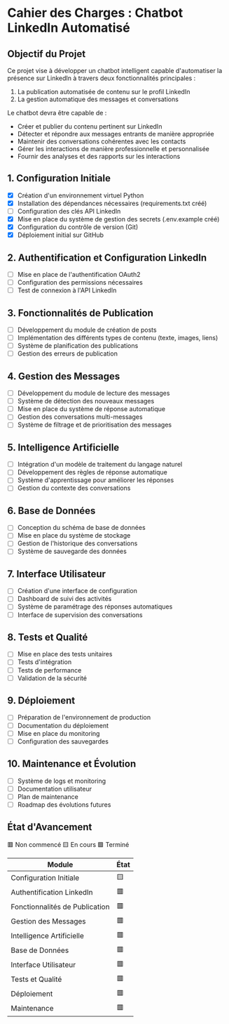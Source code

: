 # Cahier des Charges : Chatbot LinkedIn Automatisé

## Objectif du Projet
Ce projet vise à développer un chatbot intelligent capable d'automatiser la présence sur LinkedIn à travers deux fonctionnalités principales :
1. La publication automatisée de contenu sur le profil LinkedIn
2. La gestion automatique des messages et conversations

Le chatbot devra être capable de :
- Créer et publier du contenu pertinent sur LinkedIn
- Détecter et répondre aux messages entrants de manière appropriée
- Maintenir des conversations cohérentes avec les contacts
- Gérer les interactions de manière professionnelle et personnalisée
- Fournir des analyses et des rapports sur les interactions

## 1. Configuration Initiale
- [x] Création d'un environnement virtuel Python
- [x] Installation des dépendances nécessaires (requirements.txt créé)
- [ ] Configuration des clés API LinkedIn
- [x] Mise en place du système de gestion des secrets (.env.example créé)
- [x] Configuration du contrôle de version (Git)
- [x] Déploiement initial sur GitHub

## 2. Authentification et Configuration LinkedIn
- [ ] Mise en place de l'authentification OAuth2
- [ ] Configuration des permissions nécessaires
- [ ] Test de connexion à l'API LinkedIn

## 3. Fonctionnalités de Publication
- [ ] Développement du module de création de posts
- [ ] Implémentation des différents types de contenu (texte, images, liens)
- [ ] Système de planification des publications
- [ ] Gestion des erreurs de publication

## 4. Gestion des Messages
- [ ] Développement du module de lecture des messages
- [ ] Système de détection des nouveaux messages
- [ ] Mise en place du système de réponse automatique
- [ ] Gestion des conversations multi-messages
- [ ] Système de filtrage et de prioritisation des messages

## 5. Intelligence Artificielle
- [ ] Intégration d'un modèle de traitement du langage naturel
- [ ] Développement des règles de réponse automatique
- [ ] Système d'apprentissage pour améliorer les réponses
- [ ] Gestion du contexte des conversations

## 6. Base de Données
- [ ] Conception du schéma de base de données
- [ ] Mise en place du système de stockage
- [ ] Gestion de l'historique des conversations
- [ ] Système de sauvegarde des données

## 7. Interface Utilisateur
- [ ] Création d'une interface de configuration
- [ ] Dashboard de suivi des activités
- [ ] Système de paramétrage des réponses automatiques
- [ ] Interface de supervision des conversations

## 8. Tests et Qualité
- [ ] Mise en place des tests unitaires
- [ ] Tests d'intégration
- [ ] Tests de performance
- [ ] Validation de la sécurité

## 9. Déploiement
- [ ] Préparation de l'environnement de production
- [ ] Documentation du déploiement
- [ ] Mise en place du monitoring
- [ ] Configuration des sauvegardes

## 10. Maintenance et Évolution
- [ ] Système de logs et monitoring
- [ ] Documentation utilisateur
- [ ] Plan de maintenance
- [ ] Roadmap des évolutions futures

## État d'Avancement
🟥 Non commencé
🟨 En cours
🟩 Terminé

| Module | État |
|--------|-------|
| Configuration Initiale | 🟨 |
| Authentification LinkedIn | 🟥 |
| Fonctionnalités de Publication | 🟥 |
| Gestion des Messages | 🟥 |
| Intelligence Artificielle | 🟥 |
| Base de Données | 🟥 |
| Interface Utilisateur | 🟥 |
| Tests et Qualité | 🟥 |
| Déploiement | 🟥 |
| Maintenance | 🟥 |
